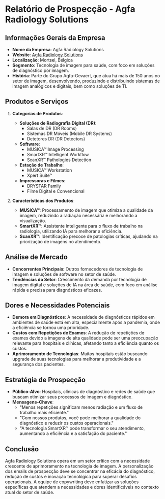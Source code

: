 # Relatório de Prospecção - Agfa Radiology Solutions

## Informações Gerais da Empresa
- **Nome da Empresa**: Agfa Radiology Solutions
- **Website**: [Agfa Radiology Solutions](https://agfaradiologysolutions.com)
- **Localização**: Mortsel, Bélgica
- **Segmento**: Tecnologia de imagem para saúde, com foco em soluções de diagnóstico por imagem.
- **História**: Parte do Grupo Agfa-Gevaert, que atua há mais de 150 anos no setor de imagem, desenvolvendo, produzindo e distribuindo sistemas de imagem analógicos e digitais, bem como soluções de TI.

## Produtos e Serviços
1. **Categorias de Produtos**:
   - **Soluções de Radiografia Digital (DR)**:
     - Salas de DR (DR Rooms)
     - Sistemas DR Móveis (Mobile DR Systems)
     - Detetores DR (DR Detectors)
   - **Software**: 
     - MUSICA™ Image Processing
     - SmartXR™ Intelligent Workflow
     - ScanXR™ Pathologies Detection
   - **Estação de Trabalho**: 
     - MUSICA™ Workstation
     - Xpert Suite™
   - **Impressoras e Filmes**:
     - DRYSTAR Family
     - Filme Digital e Convencional

2. **Características dos Produtos**:
   - **MUSICA™**: Processamento de imagem que otimiza a qualidade da imagem, reduzindo a radiação necessária e melhorando a visualização.
   - **SmartXR™**: Assistente inteligente para o fluxo de trabalho na radiologia, utilizando IA para melhorar a eficiência.
   - **ScanXR™**: Identificação precoce de patologias críticas, ajudando na priorização de imagens no atendimento.

## Análise de Mercado
- **Concorrentes Principais**: Outros fornecedores de tecnologia de imagem e soluções de software no setor de saúde.
- **Tendências do Setor**: Crescimento da demanda por tecnologia de imagem digital e soluções de IA na área de saúde, com foco em análise rápida e precisa para diagnósticos eficazes.

## Dores e Necessidades Potenciais
- **Demora em Diagnósticos**: A necessidade de diagnósticos rápidos em ambientes de saúde está em alta, especialmente após a pandemia, onde a eficiência se tornou uma prioridade.
- **Custos com Repetições de Exames**: A redução de repetições de exames devido a imagens de alta qualidade pode ser uma preocupação relevante para hospitais e clínicas, afetando tanto a eficiência quanto os custos.
- **Aprimoramento de Tecnologias**: Muitos hospitais estão buscando upgrade de suas tecnologias para melhorar a produtividade e a segurança dos pacientes.

## Estratégia de Prospecção
- **Público-Alvo**: Hospitais, clínicas de diagnóstico e redes de saúde que buscam otimizar seus processos de imagem e diagnóstico.
- **Mensagens-Chave**:
  - "Menos repetições significam menos radiação e um fluxo de trabalho mais eficiente."
  - "Com nossos produtos, você pode melhorar a qualidade do diagnóstico e reduzir os custos operacionais."
  - "A tecnologia SmartXR™ pode transformar o seu atendimento, aumentando a eficiência e a satisfação do paciente."

## Conclusão
Agfa Radiology Solutions opera em um setor crítico com a necessidade crescente de aprimoramento na tecnologia de imagem. A personalização dos emails de prospecção deve se concentrar na eficácia do diagnóstico, redução de custos e inovação tecnológica para superar desafios operacionais. A equipe de copywriting deve enfatizar as soluções específicas que atendem a necessidades e dores identificáveis no contexto atual do setor de saúde.